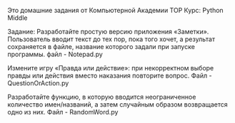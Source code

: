 Это домашние задания от Компьютерной Академии TOP
Курс: Python Middle

Задание: Разработайте простую версию приложения «Заметки».
Пользователь вводит текст до тех пор, пока того хочет, а результат сохраняется в файле, название которого задали при
запуске программы.
файл - Notepad.py

Измените игру «Правда или действие»: при некорректном
выборе правды или действия вместо наказания повторите
вопрос.
Файл - QuestionOrAction.py

Разработайте функцию, в которую вводится неограниченное количество имен/названий, а затем случайным образом
возвращается одно из них.
Файл - RandomWord.py
